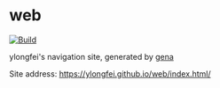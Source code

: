 # web

[![Build](https://github.com/ylongfei/web/actions/workflows/generate.yml/badge.svg)](https://github.com/ylongfei/web/actions/workflows/generate.yml)

ylongfei's navigation site, generated by [gena](https://github.com/x1ah/gena)

Site address: https://ylongfei.github.io/web/index.html/
